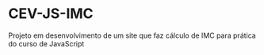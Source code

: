 # CEV-JS-IMC
Projeto em desenvolvimento de um site que faz cálculo de IMC para prática do curso de JavaScript
